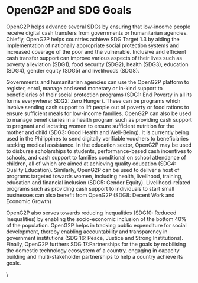 # OpenG2P and SDG Goals

OpenG2P helps advance several SDGs by ensuring that low-income people receive digital cash transfers from governments or humanitarian agencies. Chiefly, OpenG2P helps countries achieve SDG Target 1.3 by aiding the implementation of nationally appropriate social protection systems and increased coverage of the poor and the vulnerable. Inclusive and efficient cash transfer support can improve various aspects of their lives such as poverty alleviation (SDG1), food security (SDG2), health (SDG3), education (SDG4), gender equity (SDG5)  and livelihoods (SDG8).&#x20;

Governments and humanitarian agencies can use the OpenG2P platform to register, enrol, manage and send monetary or in-kind support to beneficiaries of their social protection programs (SDG1: End Poverty in all its forms everywhere; SDG2: Zero Hunger). These can be programs which involve sending cash support to lift people out of poverty or food rations to ensure sufficient meals for low-income families. OpenG2P can also be used to manage beneficiaries in a health program such as providing cash support to pregnant and lactating women to ensure sufficient nutrition for the mother and child (SDG3: Good Health and Well-Being). It is currently being used in the Philippines to send digitally verifiable vouchers to beneficiaries seeking medical assistance. In the education sector, OpenG2P may be used to disburse scholarships to students, performance-based cash incentives to schools, and cash support to families conditional on school attendance of children, all of which are aimed at achieving quality education (SDG4: Quality Education). Similarly, OpenG2P can be used to deliver a host of programs targeted towards women, including health, livelihood, training, education and financial inclusion (SDG5: Gender Equity). Livelihood-related programs such as providing cash support to individuals to start small businesses can also benefit from OpenG2P (SDG8: Decent Work and Economic Growth) &#x20;

OpenG2P also serves towards reducing inequalities (SDG10: Reduced Inequalities) by enabling the socio-economic inclusion of the bottom 40% of the population. OpenG2P helps in tracking public expenditure for social development, thereby enabling accountability and transparency in government institutions (SDG 16: Peace, Justice and Strong Institutions). Finally, OpenG2P furthers SDG 17:Partnerships for the goals by mobilising the domestic technology ecosystem of a country, engaging in capacity building and multi-stakeholder partnerships to help a country achieve its goals.

\
